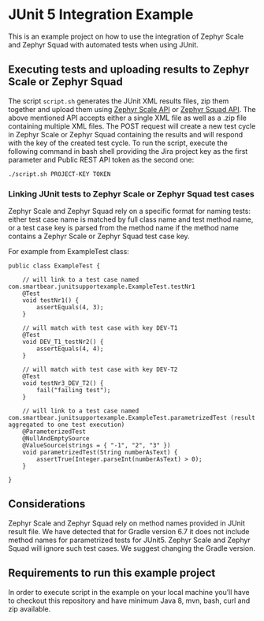 # JUnit 5 Integration Example

This is an example project on how to use the integration of Zephyr Scale and Zephyr Squad with automated tests when using JUnit.

## Executing tests and uploading results to Zephyr Scale or Zephyr Squad 

The script `script.sh` generates the JUnit XML results files, zip them together and upload them using [Zephyr Scale API](https://support.smartbear.com/zephyr-scale-cloud/api-docs/#operation/createJUnitExecutions) or [Zephyr Squad API](https://smartbear.portal.swaggerhub.com/zephyr-squad/default/zephyr-zquad-cloud-api-2#/Automations/createJUnitExecutions).
The above mentioned API accepts either a single XML file as well as a .zip file containing multiple XML files. The POST request will create a new test cycle in Zephyr Scale or Zephyr Squad containing the results and will respond with the key of the created test cycle.
To run the script, execute the following command in bash shell providing the Jira project key as the first parameter and Public REST API token as the second one:

```
./script.sh PROJECT-KEY TOKEN
```

### Linking JUnit tests to Zephyr Scale or Zephyr Squad test cases 

Zephyr Scale and Zephyr Squad rely on a specific format for naming tests: either test case name is matched by full class name and test method name, or a test case key is parsed from the method name if the method name contains a Zephyr Scale or Zephyr Squad test case key.

For example from ExampleTest class:
```
public class ExampleTest {

    // will link to a test case named com.smartbear.junitsupportexample.ExampleTest.testNr1
    @Test
    void testNr1() {
        assertEquals(4, 3);
    }

    // will match with test case with key DEV-T1
    @Test
    void DEV_T1_testNr2() {
        assertEquals(4, 4);
    }

    // will match with test case with key DEV-T2
    @Test
    void testNr3_DEV_T2() {
        fail("failing test");
    }

    // will link to a test case named com.smartbear.junitsupportexample.ExampleTest.parametrizedTest (result aggregated to one test execution)
    @ParameterizedTest
    @NullAndEmptySource
    @ValueSource(strings = { "-1", "2", "3" })
    void parametrizedTest(String numberAsText) {
        assertTrue(Integer.parseInt(numberAsText) > 0);
    }

}
```

## Considerations

Zephyr Scale and Zephyr Squad rely on method names provided in JUnit result file. We have detected that for Gradle version 6.7 it does not include method names for parametrized tests for JUnit5. Zephyr Scale and Zephyr Squad will ignore such test cases. We suggest changing the Gradle version.

## Requirements to run this example project

In order to execute script in the example on your local machine you’ll have to checkout this repository and have minimum Java 8, mvn, bash, curl and zip available.
